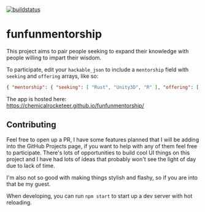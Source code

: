 
[![buildstatus][travis]](https://travis-ci.org/ChemicalRocketeer/funfunmentorship)

# funfunmentorship

This project aims to pair people seeking to expand their knowledge with people willing to impart their wisdom.

To participate, edit your `hackable_json` to include a `mentorship` field with `seeking` and `offering` arrays, like so:

```json
{ "mentorship": { "seeking": [ "Rust", "Unity3D", "R" ], "offering": [ "VanillaJS", "Angular", "Drupal" ] }}
```

The app is hosted here: https://chemicalrocketeer.github.io/funfunmentorship/

## Contributing
Feel free to open up a PR, I have some features planned that I will be adding into the GitHub Projects page,
if you want to help with any of them feel free to participate.
There's lots of opportunities to build cool UI things on this project and I have had lots of ideas
that probably won't see the light of day due to lack of time.

I'm also not so good with making things stylish and flashy, so if you are into that be my guest.

When developing, you can run `npm start` to start up a dev server with hot reloading.

[travis]: https://travis-ci.org/ChemicalRocketeer/funfunmentorship.svg?branch=master
